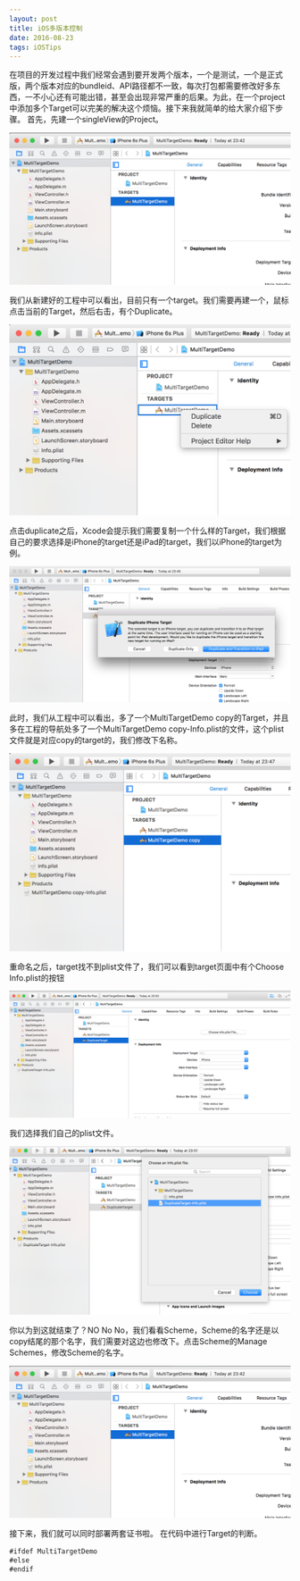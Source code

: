 ```yaml
---
layout: post
title: iOS多版本控制
date: 2016-08-23
tags: iOSTips 
---
```


在项目的开发过程中我们经常会遇到要开发两个版本，一个是测试，一个是正式版，两个版本对应的bundleid、API路径都不一致，每次打包都需要修改好多东西，一不小心还有可能出错，甚至会出现非常严重的后果。为此，在一个project中添加多个Target可以完美的解决这个烦恼。接下来我就简单的给大家介绍下步骤。
首先，先建一个singleView的Project。

![](/assets/2016/mt01.png)

我们从新建好的工程中可以看出，目前只有一个target。我们需要再建一个，鼠标点击当前的Target，然后右击，有个Duplicate。

![](/assets/2016/mt02.png)

点击duplicate之后，Xcode会提示我们需要复制一个什么样的Target，我们根据自己的要求选择是iPhone的target还是iPad的target，我们以iPhone的target为例。

![](/assets/2016/mt03.png)

此时，我们从工程中可以看出，多了一个MultiTargetDemo copy的Target，并且多在工程的导航处多了一个MultiTargetDemo copy-Info.plist的文件，这个plist文件就是对应copy的target的，我们修改下名称。

![](/assets/2016/mt04.png)

重命名之后，target找不到plist文件了，我们可以看到target页面中有个Choose Info.plist的按钮

![](/assets/2016/mt05.png)

我们选择我们自己的plist文件。

![](/assets/2016/mt06.png)

你以为到这就结束了？NO No No，我们看看Scheme，Scheme的名字还是以copy结尾的那个名字，我们需要对这边也修改下。点击Scheme的Manage Schemes，修改Scheme的名字。

![](/assets/2016/mt01.png)

接下来，我们就可以同时部署两套证书啦。
在代码中进行Target的判断。

```
#ifdef MultiTargetDemo
#else
#endif
```